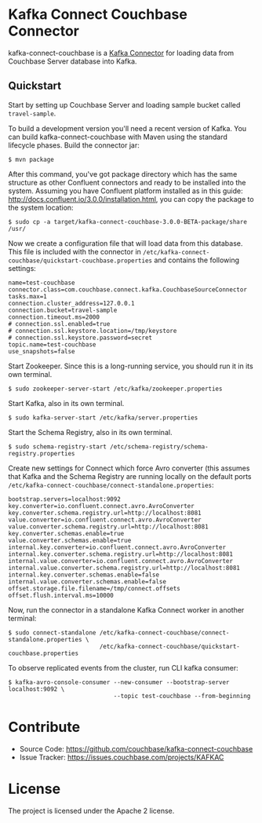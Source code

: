 # Kafka Connect Couchbase Connector

kafka-connect-couchbase is a [Kafka Connector](http://kafka.apache.org/documentation.html#connect)
for loading data from Couchbase Server database into Kafka.

## Quickstart

Start by setting up Couchbase Server and loading sample bucket called `travel-sample`.

To build a development version you'll need a recent version of Kafka. You can build
kafka-connect-couchbase with Maven using the standard lifecycle phases. Build the connector jar:

    $ mvn package

After this command, you've got package directory which has the same structure as other Confluent
connectors and ready to be installed into the system. Assuming you have Confluent platform
installed as in this guide: http://docs.confluent.io/3.0.0/installation.html, you can copy
the package to the system location:

    $ sudo cp -a target/kafka-connect-couchbase-3.0.0-BETA-package/share /usr/

Now we create a configuration file that will load data from this database. This file is included
with the connector in `/etc/kafka-connect-couchbase/quickstart-couchbase.properties` and contains
the following settings:

    name=test-couchbase
    connector.class=com.couchbase.connect.kafka.CouchbaseSourceConnector
    tasks.max=1
    connection.cluster_address=127.0.0.1
    connection.bucket=travel-sample
    connection.timeout.ms=2000
    # connection.ssl.enabled=true
    # connection.ssl.keystore.location=/tmp/keystore
    # connection.ssl.keystore.password=secret
    topic.name=test-couchbase
    use_snapshots=false

Start Zookeeper. Since this is a long-running service, you should run it in its own terminal.

    $ sudo zookeeper-server-start /etc/kafka/zookeeper.properties

Start Kafka, also in its own terminal.

    $ sudo kafka-server-start /etc/kafka/server.properties

Start the Schema Registry, also in its own terminal.

    $ sudo schema-registry-start /etc/schema-registry/schema-registry.properties

Create new settings for Connect which force Avro converter (this assumes that Kafka and 
the Schema Registry are running locally on the default ports
`/etc/kafka-connect-couchbase/connect-standalone.properties`:

    bootstrap.servers=localhost:9092
    key.converter=io.confluent.connect.avro.AvroConverter
    key.converter.schema.registry.url=http://localhost:8081
    value.converter=io.confluent.connect.avro.AvroConverter
    value.converter.schema.registry.url=http://localhost:8081
    key.converter.schemas.enable=true
    value.converter.schemas.enable=true
    internal.key.converter=io.confluent.connect.avro.AvroConverter
    internal.key.converter.schema.registry.url=http://localhost:8081
    internal.value.converter=io.confluent.connect.avro.AvroConverter
    internal.value.converter.schema.registry.url=http://localhost:8081
    internal.key.converter.schemas.enable=false
    internal.value.converter.schemas.enable=false
    offset.storage.file.filename=/tmp/connect.offsets
    offset.flush.interval.ms=10000

Now, run the connector in a standalone Kafka Connect worker in another terminal:

    $ sudo connect-standalone /etc/kafka-connect-couchbase/connect-standalone.properties \
                              /etc/kafka-connect-couchbase/quickstart-couchbase.properties

To observe replicated events from the cluster, run CLI kafka consumer:

    $ kafka-avro-console-consumer --new-consumer --bootstrap-server localhost:9092 \
                                  --topic test-couchbase --from-beginning

# Contribute

- Source Code: https://github.com/couchbase/kafka-connect-couchbase
- Issue Tracker: https://issues.couchbase.com/projects/KAFKAC

# License

The project is licensed under the Apache 2 license.
